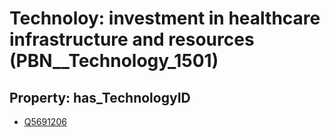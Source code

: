 # Technoloy: __investment in healthcare infrastructure and resources__ (PBN__Technology_1501)

## Property: has_TechnologyID

* [Q5691206](Q5691206)


